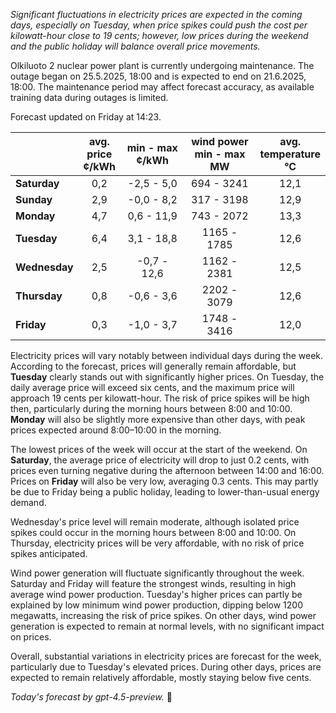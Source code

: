 *Significant fluctuations in electricity prices are expected in the coming days, especially on Tuesday, when price spikes could push the cost per kilowatt-hour close to 19 cents; however, low prices during the weekend and the public holiday will balance overall price movements.*

Olkiluoto 2 nuclear power plant is currently undergoing maintenance. The outage began on 25.5.2025, 18:00 and is expected to end on 21.6.2025, 18:00. The maintenance period may affect forecast accuracy, as available training data during outages is limited.

Forecast updated on Friday at 14:23.

|            | avg.<br>price<br>¢/kWh | min - max<br>¢/kWh | wind power<br>min - max<br>MW | avg.<br>temperature<br>°C |
|:-----------|:----------------------:|:------------------:|:----------------------------:|:--------------------------:|
| **Saturday**  |          0,2           |    -2,5 - 5,0     |          694 - 3241          |           12,1             |
| **Sunday**    |          2,9           |    -0,0 - 8,2     |          317 - 3198          |           12,9             |
| **Monday**    |          4,7           |    0,6 - 11,9     |          743 - 2072          |           13,3             |
| **Tuesday**   |          6,4           |    3,1 - 18,8     |         1165 - 1785          |           12,6             |
| **Wednesday** |          2,5           |   -0,7 - 12,6     |         1162 - 2381          |           12,5             |
| **Thursday**  |          0,8           |    -0,6 - 3,6     |         2202 - 3079          |           12,6             |
| **Friday**    |          0,3           |    -1,0 - 3,7     |         1748 - 3416          |           12,0             |

Electricity prices will vary notably between individual days during the week. According to the forecast, prices will generally remain affordable, but **Tuesday** clearly stands out with significantly higher prices. On Tuesday, the daily average price will exceed six cents, and the maximum price will approach 19 cents per kilowatt-hour. The risk of price spikes will be high then, particularly during the morning hours between 8:00 and 10:00. **Monday** will also be slightly more expensive than other days, with peak prices expected around 8:00–10:00 in the morning.

The lowest prices of the week will occur at the start of the weekend. On **Saturday**, the average price of electricity will drop to just 0.2 cents, with prices even turning negative during the afternoon between 14:00 and 16:00. Prices on **Friday** will also be very low, averaging 0.3 cents. This may partly be due to Friday being a public holiday, leading to lower-than-usual energy demand.

Wednesday's price level will remain moderate, although isolated price spikes could occur in the morning hours between 8:00 and 10:00. On Thursday, electricity prices will be very affordable, with no risk of price spikes anticipated.

Wind power generation will fluctuate significantly throughout the week. Saturday and Friday will feature the strongest winds, resulting in high average wind power production. Tuesday's higher prices can partly be explained by low minimum wind power production, dipping below 1200 megawatts, increasing the risk of price spikes. On other days, wind power generation is expected to remain at normal levels, with no significant impact on prices.

Overall, substantial variations in electricity prices are forecast for the week, particularly due to Tuesday's elevated prices. During other days, prices are expected to remain relatively affordable, mostly staying below five cents.

*Today's forecast by gpt-4.5-preview.* 💨
